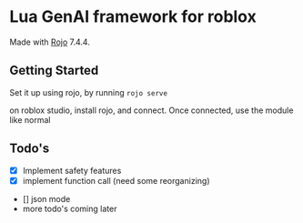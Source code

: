 # Lua GenAI framework for roblox
Made with [Rojo](https://github.com/rojo-rbx/rojo) 7.4.4.

## Getting Started
Set it up using rojo, by running `rojo serve`

on roblox studio, install rojo, and connect.
Once connected, use the module like normal

## Todo's
- [x] Implement safety features
- [x] implement function call (need some reorganizing)
- [] json mode
- more todo's coming later